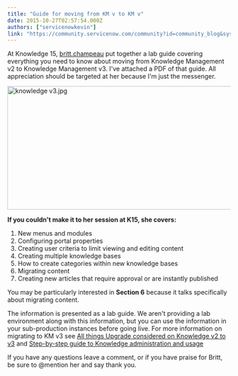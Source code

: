 ```yaml
---
title: "Guide for moving from KM v to KM v"
date: 2015-10-27T02:57:54.000Z
authors: ["servicenowkevin"]
link: "https://community.servicenow.com/community?id=community_blog&sys_id=d40e2a2ddbd0dbc01dcaf3231f96194b"
---
```

<p>At Knowledge 15, <a title="britt.champeau" __default_attr="23178" __jive_macro_name="user" class="jive_macro jive_macro_user" data-orig-content="britt.champeau" data-renderedposition="9.815340995788574_122.86702728271484_114_16" href="/community?id=community_user_profile&user=c060d269db581fc09c9ffb651f961941">britt.champeau</a> put together a lab guide covering everything you need to know about moving from Knowledge Management v2 to Knowledge Management v3. I've attached a PDF of that guide. All appreciation should be targeted at her because I'm just the messenger.</p><p></p><p><img   alt="knowledge v3.jpg" class="image-1 jive-image" src="eec28482dbd85fc068c1fb651f961913.iix" style="width: 620px; height: 279px; display: block; margin-left: auto; margin-right: auto;"/></p><p></p><p><strong>If you couldn't make it to her session at K15, she covers:</strong></p><ol><li>New menus and modules</li><li>Configuring portal properties</li><li>Creating user criteria to limit viewing and editing content</li><li>Creating multiple knowledge bases</li><li>How to create categories within new knowledge bases</li><li>Migrating content</li><li>Creating new articles that require approval or are instantly published</li></ol><p></p><p>You may be particularly interested in <strong>Section 6</strong> because it talks specifically about migrating content.</p><p></p><p>The information is presented as a lab guide. We aren't providing a lab environment along with this information, but you can use the information in your sub-production instances before going live. For more information on migrating to KM v3 see <a title="All things Upgrade considered on Knowledge v2 to v3" __default_attr="5259" __jive_macro_name="blogpost" class="jive_macro jive_macro_blogpost" data-orig-content="All things Upgrade considered on Knowledge v2 to v3" data-renderedposition="655.17041015625_379.08074951171875_355_16" href="/community?id=community_blog&sys_id=e0dc2665dbd0dbc01dcaf3231f9619f4">All things Upgrade considered on Knowledge v2 to v3</a> and <a title="Step-by-step guide to Knowledge administration and usage" __default_attr="5748" __jive_macro_name="blogpost" class="jive_macro jive_macro_blogpost" data-orig-content="Step-by-step guide to Knowledge administration and usage" data-renderedposition="655.17041015625_7.997159004211426_1112_36" href="/community?id=community_blog&sys_id=b2bc6e25dbd0dbc01dcaf3231f96192b">Step-by-step guide to Knowledge administration and usage</a> </p><p></p><p>If you have any questions leave a comment, or if you have praise for Britt, be sure to @mention her and say thank you.</p>